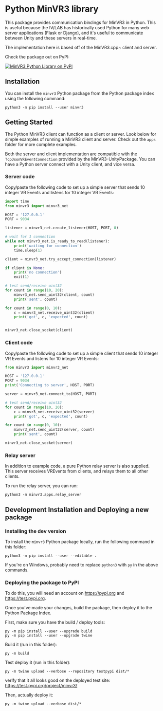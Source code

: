 # Python MinVR3 library

This package provides communication bindings for MinVR3 in Python. This is
useful because the IV/LAB has historically used Python for many web server
applications (Flask or Django), and it's useful to communicate between Unity and
these servers in real-time.

The implementation here is based off of the MinVR3.cpp~ client and server.


Check the package out on PyPI:

[![MinVR3 Python Library on PyPI](https://badgen.net/pypi/v/minvr3/)](https://pypi.org/project/minvr3)


## Installation

You can install the `minvr3` Python package from the Python package index using the following command:

```
python3 -m pip install --user minvr3
```


## Getting Started

The Python MinVR3 client can function as a client or server. Look below for
simple examples of running a MinVR3 client and server. Check out the `apps`
folder for more complete examples.

Both the server and client implementation are compatible with the
`TcpJsonVREventConnection` provided by the MinVR3-UnityPackage. You can have a
Python server connect with a Unity client, and vice versa.


### Server code

Copy/paste the following code to set up a simple server that sends 10 integer VR Events and listens for 10 integer VR Events:


```py
import time
from minvr3 import minvr3_net

HOST = '127.0.0.1'
PORT = 9034

listener = minvr3_net.create_listener(HOST, PORT, 0)

# wait for 1 connection
while not minvr3_net.is_ready_to_read(listener):
    print('waiting for connection')
    time.sleep(1)

client = minvr3_net.try_accept_connection(listener)

if client is None:
    print('no connection')
    exit(1)

# test send/receive uint32
for count in range(10, 20):
    minvr3_net.send_uint32(client, count)
    print('sent', count)

for count in range(0, 10):
    c = minvr3_net.receive_uint32(client)
    print('got', c, 'expected', count)


minvr3_net.close_socket(client)
```


### Client code


Copy/paste the following code to set up a simple client that sends 10 integer VR Events and listens for 10 integer VR Events:


```py
from minvr3 import minvr3_net

HOST = '127.0.0.1'
PORT = 9034
print('Connecting to server', HOST, PORT)

server = minvr3_net.connect_to(HOST, PORT)

# test send/receive uint32
for count in range(10, 20):
    c = minvr3_net.receive_uint32(server)
    print('got', c, 'expected', count)

for count in range(0, 10):
    minvr3_net.send_uint32(server, count)
    print('sent', count)

minvr3_net.close_socket(server)
```

### Relay server

In addition to example code, a pure Python relay server is also supplied. This server receives VREvents from clients, and relays them to all other clients.

To run the relay server, you can run:

```
python3 -m minvr3.apps.relay_server
```


## Development Installation and Deploying a new package

### Installing the dev version

To install the `minvr3` Python package locally, run the following command in this folder:

```
python3 -m pip install --user --editable .
```

If you're on Windows, probably need to replace `python3` with `py` in the above commands.


### Deploying the package to PyPI

To do this, you will need an account on https://pypi.org and https://test.pypi.org.

Once you've made your changes, build the package, then deploy it to the Python Package Index.

First, make sure you have the build / deploy tools:

```
py -m pip install --user --upgrade build
py -m pip install --user --upgrade twine
```

Build it (run in this folder):

```
py -m build
```

Test deploy it (run in this folder):

```
py -m twine upload --verbose --repository testpypi dist/*
```

verify that it all looks good on the deployed test site: https://test.pypi.org/project/minvr3/

Then, actually deploy it:

```
py -m twine upload --verbose dist/*
```
